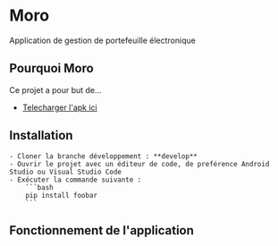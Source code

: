 # **Moro**

Application de gestion de portefeuille électronique

## Pourquoi Moro

Ce projet a pour but de...

- [Telecharger l'apk ici](https://flutter.dev/docs/get-started/codelab)

## **Installation**

    - Cloner la branche développement : **develop**
    - Ouvrir le projet avec un éditeur de code, de preférence Android Studio ou Visual Studio Code
    - Exécuter la commande suivante : 
        ```bash
        pip install foobar
        ```
## **Fonctionnement de l'application**


